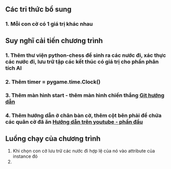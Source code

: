 ## Các tri thức bổ sung
### 1. Mỗi con cờ có 1 giá trị khác nhau


## Suy nghĩ cải tiến chương trình
### 1. Thêm thư viện python-chess để sinh ra các nước đi, xác thực các nước đi, lưu trữ tập các kết thúc có giá trị cho phần phân tích AI
### 2. Thêm timer = pygame.time.Clock()
### 3. Thêm màn hình start - thêm màn hình chiến thắng [Git hướng dẫn](https://github.com/mandrelbrotset/pygame-chess/tree/master)
### 4. Thêm hướng dẫn ở chân bàn cờ, thêm cột bên phải để chứa các quân cờ đã ăn [Hướng dẫn trên youtube - phần đầu](https://www.youtube.com/watch?v=X-e0jk4I938)

## Luồng chạy của chương trình
1. Khi chọn con cờ lưu trữ các nước đi hợp lệ của nó vào attribute của instance đó 
2. 
